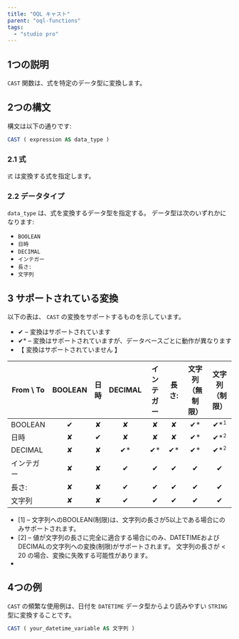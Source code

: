 ```yaml
---
title: "OQL キャスト"
parent: "oql-functions"
tags:
  - "studio pro"
---
```


## 1つの説明

`CAST` 関数は、式を特定のデータ型に変換します。

## 2つの構文

構文は以下の通りです:

```sql
CAST ( expression AS data_type )
```

### 2.1 式

`式` は変換する式を指定します。

### 2.2 データタイプ

`data_type` は、式を変換するデータ型を指定する。 データ型は次のいずれかになります:

* `BOOLEAN`
* `日時`
* `DECIMAL`
* `インテガー`
* `長さ:`
* `文字列`

## 3 サポートされている変換

以下の表は、 `CAST` の変換をサポートするものを示しています。

* ✔ – 変換はサポートされています
* ✔* – 変換はサポートされていますが、データベースごとに動作が異なります
* 【 変換はサポートされていません 】

| From \ To | BOOLEAN | 日時 | DECIMAL | インテガー | 長さ: | 文字列（無制限） |            文字列（制限）            |
| ---------- |:-------:|:--:|:-------:|:-----:|:---:|:--------:|:-----------------------------:|
| BOOLEAN    |    ✔    | ✘  |    ✘    |   ✘   |  ✘  |    ✔*    | ✔*<sup><small>1</small></sup> |
| 日時         |    ✘    | ✔  |    ✘    |   ✘   |  ✘  |    ✔*    | ✔*<sup><small>2</small></sup> |
| DECIMAL    |    ✘    | ✘  |   ✔*    |  ✔*   | ✔*  |    ✔*    | ✔*<sup><small>2</small></sup> |
| インテガー      |    ✘    | ✘  |    ✔    |   ✔   |  ✔  |    ✔     |               ✔               |
| 長さ:        |    ✘    | ✘  |    ✔    |   ✔   |  ✔  |    ✔     |               ✔               |
| 文字列        |    ✘    | ✘  |    ✔    |   ✔   |  ✔  |    ✔     |               ✔               |
* [1] – 文字列へのBOOLEAN(制限)は、文字列の長さが5以上である場合にのみサポートされます。
* [2] – 値が文字列の長さに完全に適合する場合にのみ、DATETIMEおよびDECIMALの文字列への変換(制限)がサポートされます。 文字列の長さが < 20 の場合、変換に失敗する可能性があります。
*

## 4つの例

`CAST` の頻繁な使用例は、日付を `DATETIME` データ型からより読みやすい `STRING` 型に変換することです。

```sql
CAST ( your_datetime_variable AS 文字列 )
```

